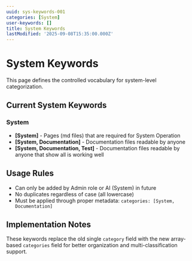 ```yaml
---
uuid: sys-keywords-001
categories: [System]
user-keywords: []
title: System Keywords
lastModified: '2025-09-08T15:35:00.000Z'
---
```

# System Keywords

This page defines the controlled vocabulary for system-level categorization.

## Current System Keywords

### System
- **[System]** - Pages (md files) that are required for System Operation
- **[System, Documentation]** - Documentation files readable by anyone
- **[System, Documentation, Test]** - Documentation files readable by anyone that show all is working well

## Usage Rules

- Can only be added by Admin role or AI (System) in future
- No duplicates regardless of case (all lowercase)
- Must be applied through proper metadata: `categories: [System, Documentation]`

## Implementation Notes

These keywords replace the old single `category` field with the new array-based `categories` field for better organization and multi-classification support.
